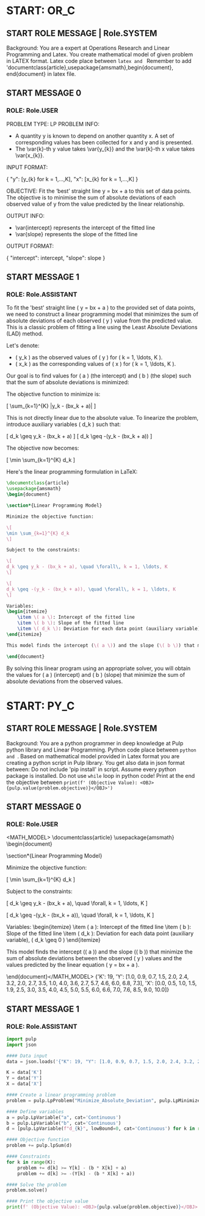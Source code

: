 # START: OR_C 
## START ROLE MESSAGE | Role.SYSTEM 
Background: You are a expert at Operations Research and Linear Programming and Latex. You create mathematical model of given problem in LATEX format. Latex code place between ```latex and ``` Remember to add 'documentclass{article},usepackage{amsmath},begin{document}, end{document} in latex file. 
## START MESSAGE 0 
### ROLE: Role.USER
<DESCRIPTION>
PROBLEM TYPE: LP
PROBLEM INFO:

- A quantity y is known to depend on another quantity x. A set of corresponding values has been collected for x and y and is presented.
- The \var{k}-th y value takes \var{y_{k}} and the \var{k}-th x value takes \var{x_{k}}.

INPUT FORMAT:

{
    "y": [y_{k} for k = 1,...,K],
    "x": [x_{k} for k = 1,...,K]
}


OBJECTIVE: Fit the ‘best’ straight line y = bx + a to this set of data points. The objective is to minimise the sum of absolute deviations of each observed value of y from the value predicted by the linear relationship.

OUTPUT INFO:

- \var{intercept} represents the intercept of the fitted line
- \var{slope} represents the slope of the fitted line

OUTPUT FORMAT:

{
    "intercept": intercept,
    "slope": slope
}
</DESCRIPTION>


## START MESSAGE 1 
### ROLE: Role.ASSISTANT
To fit the 'best' straight line \( y = bx + a \) to the provided set of data points, we need to construct a linear programming model that minimizes the sum of absolute deviations of each observed \( y \) value from the predicted value. This is a classic problem of fitting a line using the Least Absolute Deviations (LAD) method.

Let's denote:

- \( y_k \) as the observed values of \( y \) for \( k = 1, \ldots, K \).
- \( x_k \) as the corresponding values of \( x \) for \( k = 1, \ldots, K \).

Our goal is to find values for \( a \) (the intercept) and \( b \) (the slope) such that the sum of absolute deviations is minimized:

The objective function to minimize is:

\[
\sum_{k=1}^{K} |y_k - (bx_k + a)|
\]

This is not directly linear due to the absolute value. To linearize the problem, introduce auxiliary variables \( d_k \) such that:

\[
d_k \geq y_k - (bx_k + a)
\]
\[
d_k \geq -(y_k - (bx_k + a))
\]

The objective now becomes:

\[
\min \sum_{k=1}^{K} d_k 
\]

Here's the linear programming formulation in LaTeX:

```latex
\documentclass{article}
\usepackage{amsmath}
\begin{document}

\section*{Linear Programming Model}

Minimize the objective function:

\[
\min \sum_{k=1}^{K} d_k
\]

Subject to the constraints:

\[
d_k \geq y_k - (bx_k + a), \quad \forall\, k = 1, \ldots, K
\]

\[
d_k \geq -(y_k - (bx_k + a)), \quad \forall\, k = 1, \ldots, K
\]

Variables:
\begin{itemize}
    \item \( a \): Intercept of the fitted line
    \item \( b \): Slope of the fitted line
    \item \( d_k \): Deviation for each data point (auxiliary variable), \( d_k \geq 0 \)
\end{itemize}

This model finds the intercept (\( a \)) and the slope (\( b \)) that minimize the sum of absolute deviations between the observed \( y \) values and the values predicted by the linear equation \( y = bx + a \).

\end{document}
```

By solving this linear program using an appropriate solver, you will obtain the values for \( a \) (intercept) and \( b \) (slope) that minimize the sum of absolute deviations from the observed values.

# START: PY_C 
## START ROLE MESSAGE | Role.SYSTEM 
Background: You are a python programmer in deep knowledge at Pulp python library and Linear Programming. Python code place between ```python and ```. Based on mathematical model provided in Latex format you are creating a python script in Pulp library. You get also data in json format between: <DATA></DATA> Do not include 'pip install' in script. Assume every python package is installed. Do not use `while` loop in python code! Print at the end the objective between <OBJ></OBJ> `print(f' (Objective Value): <OBJ>{pulp.value(problem.objective)}</OBJ>')` 
## START MESSAGE 0 
### ROLE: Role.USER
<MATH_MODEL>
\documentclass{article}
\usepackage{amsmath}
\begin{document}

\section*{Linear Programming Model}

Minimize the objective function:

\[
\min \sum_{k=1}^{K} d_k
\]

Subject to the constraints:

\[
d_k \geq y_k - (bx_k + a), \quad \forall\, k = 1, \ldots, K
\]

\[
d_k \geq -(y_k - (bx_k + a)), \quad \forall\, k = 1, \ldots, K
\]

Variables:
\begin{itemize}
    \item \( a \): Intercept of the fitted line
    \item \( b \): Slope of the fitted line
    \item \( d_k \): Deviation for each data point (auxiliary variable), \( d_k \geq 0 \)
\end{itemize}

This model finds the intercept (\( a \)) and the slope (\( b \)) that minimize the sum of absolute deviations between the observed \( y \) values and the values predicted by the linear equation \( y = bx + a \).

\end{document}</MATH_MODEL>
<DATA>
{'K': 19, 'Y': [1.0, 0.9, 0.7, 1.5, 2.0, 2.4, 3.2, 2.0, 2.7, 3.5, 1.0, 4.0, 3.6, 2.7, 5.7, 4.6, 6.0, 6.8, 7.3], 'X': [0.0, 0.5, 1.0, 1.5, 1.9, 2.5, 3.0, 3.5, 4.0, 4.5, 5.0, 5.5, 6.0, 6.6, 7.0, 7.6, 8.5, 9.0, 10.0]}</DATA>


## START MESSAGE 1 
### ROLE: Role.ASSISTANT
```python
import pulp
import json

#### Data input
data = json.loads('{"K": 19, "Y": [1.0, 0.9, 0.7, 1.5, 2.0, 2.4, 3.2, 2.0, 2.7, 3.5, 1.0, 4.0, 3.6, 2.7, 5.7, 4.6, 6.0, 6.8, 7.3], "X": [0.0, 0.5, 1.0, 1.5, 1.9, 2.5, 3.0, 3.5, 4.0, 4.5, 5.0, 5.5, 6.0, 6.6, 7.0, 7.6, 8.5, 9.0, 10.0]}')

K = data['K']
Y = data['Y']
X = data['X']

#### Create a linear programming problem
problem = pulp.LpProblem("Minimize_Absolute_Deviation", pulp.LpMinimize)

#### Define variables
a = pulp.LpVariable("a", cat='Continuous')
b = pulp.LpVariable("b", cat='Continuous')
d = [pulp.LpVariable(f"d_{k}", lowBound=0, cat='Continuous') for k in range(K)]

#### Objective function
problem += pulp.lpSum(d)

#### Constraints
for k in range(K):
    problem += d[k] >= Y[k] - (b * X[k] + a)
    problem += d[k] >= -(Y[k] - (b * X[k] + a))

#### Solve the problem
problem.solve()

#### Print the objective value
print(f' (Objective Value): <OBJ>{pulp.value(problem.objective)}</OBJ>')
```

